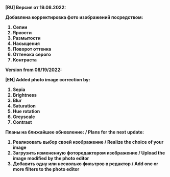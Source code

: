 <strong>[RU] Версия от 19.08.2022:<strong>

Добавлена корректировка фото изображений посредством:
1) Сепии
2) Яркости
3) Размытости
4) Насыщения
5) Поворот оттенка
6) Оттенока серого
7) Контраста

Version from 08/19/2022:

<strong>[EN] Added photo image correction by:</strong>
1) Sepia
2) Brightness
3) Blur
4) Saturation
5) Hue rotation
6) Greyscale
7) Contrast

<strong>Планы на ближайшее обновление: / Plans for the next update: </strong>
1. Реализовать выбор своей изображение / Realize the choice of your image
2. Загрузить измененную фоторедактором изображение / Upload the image modified by the photo editor
3. Добавить одну или несколько фильтров в редактор / Add one or more filters to the photo editor
